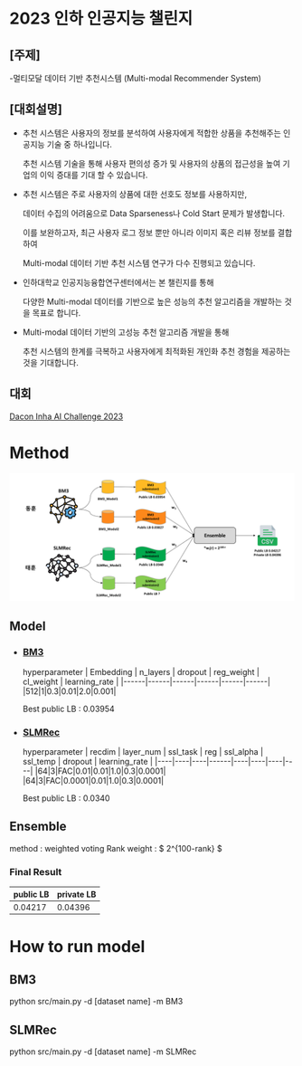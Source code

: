 # 2023 인하 인공지능 챌린지

## [주제]
-멀티모달 데이터 기반 추천시스템 (Multi-modal Recommender System)

## [대회설명]
- 추천 시스템은 사용자의 정보를 분석하여 사용자에게 적합한 상품을 추천해주는 인공지능 기술 중 하나입니다.

  추천 시스템 기술을 통해 사용자 편의성 증가 및 사용자의 상품의 접근성을 높여 기업의 이익 증대를 기대 할 수 있습니다.



- 추천 시스템은 주로 사용자의 상품에 대한 선호도 정보를 사용하지만,

  데이터 수집의 어려움으로 Data Sparseness나 Cold Start 문제가 발생합니다. 

  이를 보완하고자, 최근 사용자 로그 정보 뿐만 아니라 이미지 혹은 리뷰 정보를 결합하여 

  Multi-modal 데이터 기반 추천 시스템 연구가 다수 진행되고 있습니다.



- 인하대학교 인공지능융합연구센터에서는 본 챌린지를 통해 

  다양한 Multi-modal 데이터를 기반으로 높은 성능의 추천 알고리즘을 개발하는 것을 목표로 합니다.



- Multi-modal 데이터 기반의 고성능 추천 알고리즘 개발을 통해 

  추천 시스템의 한계를 극복하고 사용자에게 최적화된 개인화 추천 경험을 제공하는 것을 기대합니다.

## 대회
[Dacon Inha AI Challenge 2023](https://dacon.io/competitions/official/236113/overview/rules)

# Method
![Image](Model_overview.png)
## Model
- ### [BM3](https://arxiv.org/pdf/2207.05969.pdf)
    hyperparameter
    | Embedding | n_layers | dropout | reg_weight | cl_weight | learning_rate |
    |------|------|------|------|------|------|
    |512|1|0.3|0.01|2.0|0.001|
    
    Best public LB : 0.03954

- ### [SLMRec](https://ieeexplore.ieee.org/document/9811387)
    hyperparameter
    | recdim | layer_num | ssl_task | reg | ssl_alpha | ssl_temp | dropout | learning_rate |
    |----|----|----|------|----|----|----|----|
    |64|3|FAC|0.01|0.01|1.0|0.3|0.0001|
    |64|3|FAC|0.0001|0.01|1.0|0.3|0.0001|

    Best public LB : 0.0340

## Ensemble
method : weighted voting
Rank weight : $ 2^{100-rank} $
### Final Result
| public LB | private LB |
| --------- | ---------- |
| 0.04217 | 0.04396 |

# How to run model
## BM3
python src/main.py -d [dataset name] -m BM3

## SLMRec
python src/main.py -d [dataset name] -m SLMRec

